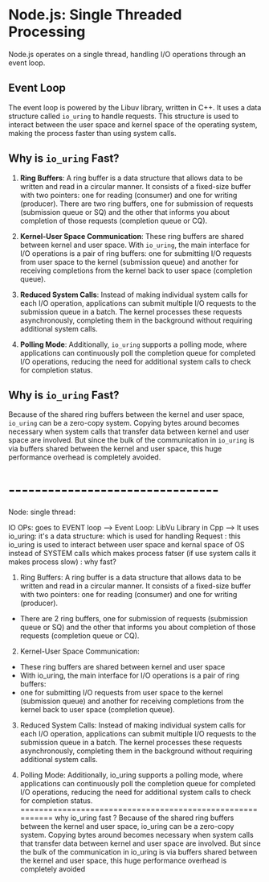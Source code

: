 # Node.js: Single Threaded Processing

Node.js operates on a single thread, handling I/O operations through an event loop.

## Event Loop

The event loop is powered by the Libuv library, written in C++. It uses a data structure called `io_uring` to handle requests. This structure is used to interact between the user space and kernel space of the operating system, making the process faster than using system calls.

## Why is `io_uring` Fast?

1. **Ring Buffers**: A ring buffer is a data structure that allows data to be written and read in a circular manner. It consists of a fixed-size buffer with two pointers: one for reading (consumer) and one for writing (producer). There are two ring buffers, one for submission of requests (submission queue or SQ) and the other that informs you about completion of those requests (completion queue or CQ).

2. **Kernel-User Space Communication**: These ring buffers are shared between kernel and user space. With `io_uring`, the main interface for I/O operations is a pair of ring buffers: one for submitting I/O requests from user space to the kernel (submission queue) and another for receiving completions from the kernel back to user space (completion queue).

3. **Reduced System Calls**: Instead of making individual system calls for each I/O operation, applications can submit multiple I/O requests to the submission queue in a batch. The kernel processes these requests asynchronously, completing them in the background without requiring additional system calls.

4. **Polling Mode**: Additionally, `io_uring` supports a polling mode, where applications can continuously poll the completion queue for completed I/O operations, reducing the need for additional system calls to check for completion status.

## Why is `io_uring` Fast?

Because of the shared ring buffers between the kernel and user space, `io_uring` can be a zero-copy system. Copying bytes around becomes necessary when system calls that transfer data between kernel and user space are involved. But since the bulk of the communication in `io_uring` is via buffers shared between the kernel and user space, this huge performance overhead is completely avoided.

# --------------------------------

Node: single thread:

IO OPs: goes to EVENT loop
--> Event Loop: LibVu Library in Cpp
--> It uses io_uring: it's a data structure:
 which is used for handling Request
: this io_uring is used to interact between 
user space and kernal space of OS
instead of SYSTEM calls which makes 
process fatser 
(if use system calls it makes process slow)
: why fast?

1) Ring Buffers: A ring buffer is a data 
structure that allows data to be written 
and read in a circular manner. 
It consists of a fixed-size buffer 
with two pointers: one for reading (consumer) 
and one for writing (producer).
- There are 2 ring buffers, one for 
submission of requests (submission 
queue or SQ) and the other that 
informs you about completion of those 
requests (completion queue or CQ).

2) Kernel-User Space Communication:
- These ring buffers are shared between kernel and user space
- With io_uring, the main interface for I/O
operations is a pair of ring buffers:
- one for submitting I/O requests from 
user space to the kernel (submission queue) and 
another for receiving completions from the 
kernel back to user space (completion queue).

3) Reduced System Calls: Instead of making 
individual system calls for each I/O operation, 
applications can submit multiple I/O requests 
to the submission queue in a batch. 
The kernel processes these requests asynchronously, 
completing them in the background without 
requiring additional system calls.

4) Polling Mode: Additionally, io_uring supports 
a polling mode, where applications can continuously 
poll the completion queue for completed I/O operations, 
reducing the need for additional system calls to 
check for completion status.
==========================================================
why io_uring fast ?
Because of the shared ring buffers between the 
kernel and user space, io_uring can be a zero-copy system. 
Copying bytes around becomes necessary when 
system calls that transfer data between kernel 
and user space are involved. But since the bulk 
of the communication in io_uring is via buffers 
shared between the kernel and user space, 
this huge performance overhead is completely 
avoided